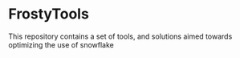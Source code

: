 # FrostyTools
This repository contains a set of tools, and solutions aimed towards optimizing the use of snowflake
